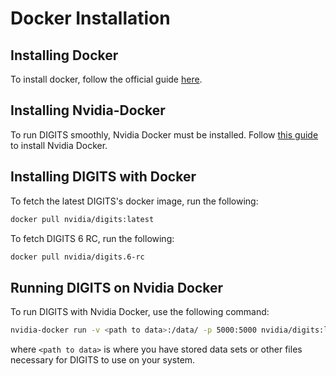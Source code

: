 # Docker Installation

## Installing Docker
To install docker, follow the official guide [here](https://docs.docker.com/engine/installation/linux/docker-ce/ubuntu/).

## Installing Nvidia-Docker
To run DIGITS smoothly, Nvidia Docker must be installed. Follow [this guide](https://github.com/NVIDIA/nvidia-docker#quick-start) to install Nvidia Docker.

## Installing DIGITS with Docker
To fetch the latest DIGITS's docker image, run the following:

```bash
docker pull nvidia/digits:latest
```

To fetch DIGITS 6 RC, run the following:

```bash
docker pull nvidia/digits.6-rc
```

## Running DIGITS on Nvidia Docker
To run DIGITS with Nvidia Docker, use the following command:

```bash
nvidia-docker run -v <path to data>:/data/ -p 5000:5000 nvidia/digits:latest
```

where `<path to data>` is where you have stored data sets or other files necessary for DIGITS to use on your system.
